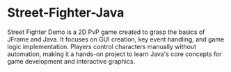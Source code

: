 # Street-Fighter-Java
Street Fighter Demo is a 2D PvP game created to grasp the basics of JFrame and Java. It focuses on GUI creation, key event handling, and game logic implementation. Players control characters manually without automation, making it a hands-on project to learn Java's core concepts for game development and interactive graphics.
